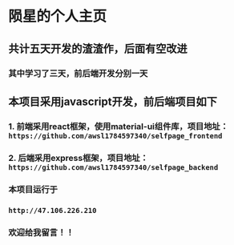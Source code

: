 #  陨星的个人主页
## 共计五天开发的渣渣作，后面有空改进
### 其中学习了三天，前后端开发分别一天
## 本项目采用javascript开发，前后端项目如下
### 1. 前端采用react框架，使用material-ui组件库，项目地址：```https://github.com/awsl1784597340/selfpage_frontend```
### 2. 后端采用express框架，项目地址：```https://github.com/awsl1784597340/selfpage_backend```
### 本项目运行于 
### ```http://47.106.226.210```
### 欢迎给我留言！！
